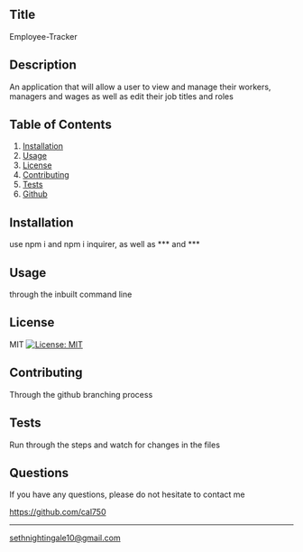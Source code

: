 ## Title
  Employee-Tracker
  
  ## Description 
  An application that will allow a user to view and manage their workers, managers and wages as well as edit their job titles and roles
    
  ## Table of Contents
  1. [Installation](#Installation)
  2. [Usage](#Usage)
  3. [License](#License)
  4. [Contributing](#Contributing)
  5. [Tests](#Tests)
  6. [Github](#Questions)
  
  ## Installation
  use npm i and npm i inquirer, as well as *** and ***
  
  ## Usage
  through the inbuilt command line
  
  ## License
  MIT [![License: MIT](https://img.shields.io/badge/License-MIT-yellow.svg)](https://opensource.org/licenses/MIT)
  
  ## Contributing
  Through the github branching process
  
  ## Tests
  Run through the steps and watch for changes in the files
  
  ## Questions

  If you have any questions, please do not hesitate to
  contact me
  
  https://github.com/cal750
  - - -
  sethnightingale10@gmail.com
    
